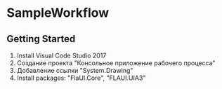 # SampleWorkflow

## Getting Started

1. Install Visual Code Studio 2017
2. Создание проекта "Консольное приложение рабочего процесса"
3. Добавление ссылки "System.Drawing"
4. Install packages: "FlaUI.Core", "FLAUI.UIA3"

